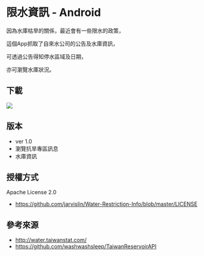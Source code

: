 限水資訊 - Android
==========
因為水庫枯旱的關係，最近會有一些限水的政策，

這個App抓取了自來水公司的公告及水庫資訊，

可透過公告得知停水區域及日期，

亦可瀏覽水庫狀況。

下載
---------
[<img src="http://developer.android.com/images/brand/en_generic_rgb_wo_60.png">](https://play.google.com/store/apps/details?id=com.jarvislin.waterrestrictioninfo)

版本
---------
* ver 1.0
 * 瀏覽抗旱專區訊息
 * 水庫資訊

授權方式
---------
Apache License 2.0
- https://github.com/jarvislin/Water-Restriction-Info/blob/master/LICENSE

參考來源
---------
- http://water.taiwanstat.com/
- https://github.com/washwashsleep/TaiwanReservoirAPI
